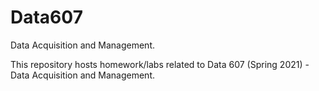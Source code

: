 # Data607
Data Acquisition and Management.

This repository hosts homework/labs related to Data 607 (Spring 2021) - Data Acquisition and Management. 
